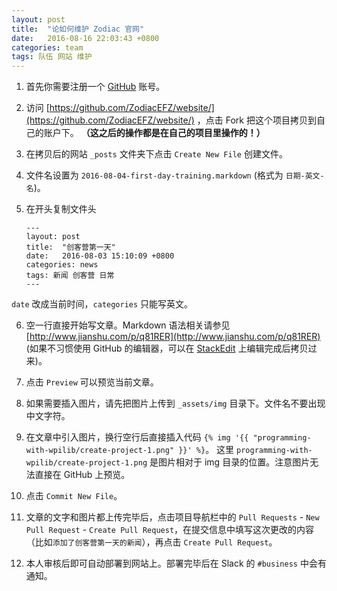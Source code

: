 ```yaml
---
layout: post
title:  "论如何维护 Zodiac 官网"
date:   2016-08-16 22:03:43 +0800
categories: team
tags: 队伍 网站 维护
---
```


1.  首先你需要注册一个 [GitHub](https://github.com) 账号。

2.  访问 [https://github.com/ZodiacEFZ/website/](https://github.com/ZodiacEFZ/website/) ，点击 Fork 把这个项目拷贝到自己的账户下。 
    **（这之后的操作都是在自己的项目里操作的！）**

3.  在拷贝后的网站 `_posts` 文件夹下点击 `Create New File` 创建文件。

4.  文件名设置为 `2016-08-04-first-day-training.markdown` (格式为 `日期-英文-名`)。

5.  在开头复制文件头    
     ```
     ---
     layout: post
     title:  "创客营第一天"
     date:   2016-08-03 15:10:09 +0800
     categories: news
     tags: 新闻 创客营 日常
     ---
     ```
   `date` 改成当前时间，`categories` 只能写英文。

6.  空一行直接开始写文章。Markdown 语法相关请参见 [http://www.jianshu.com/p/q81RER](http://www.jianshu.com/p/q81RER)
    (如果不习惯使用 GitHub 的编辑器，可以在 [StackEdit](https://stackedit.io) 上编辑完成后拷贝过来)。

7.  点击 `Preview` 可以预览当前文章。

8.  如果需要插入图片，请先把图片上传到 `_assets/img` 目录下。文件名不要出现中文字符。

9.  在文章中引入图片，换行空行后直接插入代码 `{% img '{{ "programming-with-wpilib/create-project-1.png" }}' %}`。
    这里 `programming-with-wpilib/create-project-1.png` 是图片相对于 img 目录的位置。注意图片无法直接在 GitHub 上预览。

10.  点击 `Commit New File`。

11.  文章的文字和图片都上传完毕后，点击项目导航栏中的 `Pull Requests` - `New Pull Request` - `Create Pull Request`，在提交信息中填写这次更改的内容（比如`添加了创客营第一天的新闻`），再点击 `Create Pull Request`。

12.  本人审核后即可自动部署到网站上。部署完毕后在 Slack 的 `#business` 中会有通知。

